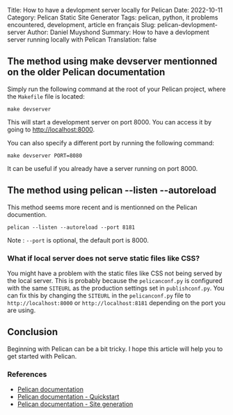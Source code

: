Title: How to have a devlopment server locally for Pelican
Date: 2022-10-11
Category: Pelican Static Site Generator
Tags: pelican, python, it problems encountered, development, article en français
Slug: pelican-devlopment-server
Author: Daniel Muyshond
Summary: How to have a devlopment server running locally with Pelican
Translation: false


## The method using make devserver mentionned on the older Pelican documentation

Simply run the following command at the root of your Pelican project, where the `Makefile` file is located:

```
make devserver
```

This will start a development server on port 8000. You can access it by going to [http://localhost:8000](http://localhost:8000).

You can also specify a different port by running the following command:

```
make devserver PORT=8080
```

It can be useful if you already have a server running on port 8000.

## The method using pelican --listen --autoreload

This method seems more recent and is mentionned on the Pelican documention.

```
pelican --listen --autoreload --port 8181
```
Note : `--port` is optional, the default port is 8000.

### What if local server does not serve static files like CSS?

You might have a problem with the static files like CSS not being served by the local server. This is probably because the `pelicanconf.py` is configured with the same `SITEURL` as the production settings set in `publishconf.py`. You can fix this by changing the `SITEURL` in the `pelicanconf.py` file to `http://localhost:8000` or `http://localhost:8181` depending on the port you are using.

## Conclusion

Beginning with Pelican can be a bit tricky. I hope this article will help you to get started with Pelican.

### References

- [Pelican documentation](https://docs.getpelican.com/en/stable/)
- [Pelican documentation - Quickstart](https://docs.getpelican.com/en/stable/quickstart.html#developing-your-site)
- [Pelican documentation - Site generation](https://docs.getpelican.com/en/stable/publish.html#site-generation)